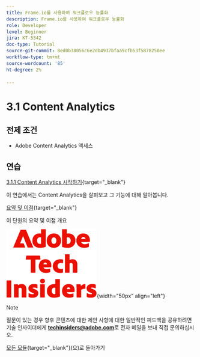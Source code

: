 ```yaml
---
title: Frame.io를 사용하여 워크플로우 능률화
description: Frame.io를 사용하여 워크플로우 능률화
role: Developer
level: Beginner
jira: KT-5342
doc-type: Tutorial
source-git-commit: 8ed0b38056c6e2db4937bfaa9cfb53f5878250ee
workflow-type: tm+mt
source-wordcount: '85'
ht-degree: 2%

---
```


# 3.1 Content Analytics

## 전제 조건

- Adobe Content Analytics 액세스

## 연습

[3.1.1 Content Analytics 시작하기](./ex1.md){target="_blank"}

이 연습에서는 Content Analytics을 살펴보고 그 기능에 대해 알아봅니다.

[요약 및 이점](./summary.md){target="_blank"}

이 단원의 요약 및 이점 개요

![기술 내부자](./../../../../assets/images/techinsiders.png){width="50px" align="left"}

>[!NOTE]
>
>질문이 있는 경우 향후 콘텐츠에 대한 제안 사항에 대한 일반적인 피드백을 공유하려면 기술 인사이더에게 **techinsiders@adobe.com**&#x200B;로 전자 메일을 보내 직접 문의하십시오.

[모든 모듈](./../../../../overview.md){target="_blank"}(으)로 돌아가기
